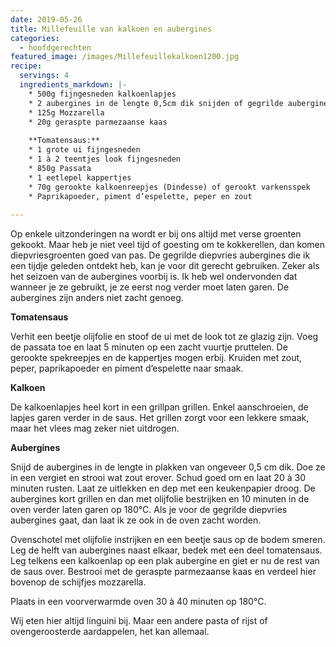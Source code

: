 ```yaml
---
date: 2019-05-26
title: Millefeuille van kalkoen en aubergines
categories:
  - hoofdgerechten
featured_image: /images/Millefeuillekalkoen1200.jpg
recipe:
  servings: 4
  ingredients_markdown: |-
    * 500g fijngesneden kalkoenlapjes
    * 2 aubergines in de lengte 0,5cm dik snijden of gegrilde aubergines in diepvries (ca. 700g)
    * 125g Mozzarella
    * 20g geraspte parmezaanse kaas
 
    **Tomatensaus:**
    * 1 grote ui fijngesneden
    * 1 à 2 teentjes look fijngesneden
    * 850g Passata 
    * 1 eetlepel kappertjes
    * 70g gerookte kalkoenreepjes (Dindesse) of gerookt varkensspek
    * Paprikapoeder, piment d’espelette, peper en zout    
---
```

Op enkele uitzonderingen na wordt er bij ons altijd met verse groenten gekookt.
Maar heb je niet veel tijd of goesting om te kokkerellen, dan komen diepvriesgroenten goed van pas.
De gegrilde diepvries aubergines die ik een tijdje geleden ontdekt heb, kan je voor dit gerecht gebruiken. Zeker als het seizoen van de aubergines voorbij is.
Ik heb wel ondervonden dat wanneer je ze gebruikt, je ze eerst nog verder moet laten garen. De aubergines zijn anders niet zacht genoeg. 





<!--more-->

**Tomatensaus**

Verhit een beetje olijfolie en stoof de ui met de look tot ze glazig zijn.
Voeg de passata toe en laat 5 minuten op een zacht vuurtje pruttelen.
De gerookte spekreepjes en de kappertjes mogen erbij.
Kruiden met zout, peper, paprikapoeder en piment d’espelette naar smaak.

**Kalkoen**

De kalkoenlapjes heel kort in een grillpan grillen.
Enkel aanschroeien, de lapjes garen verder in de saus.
Het grillen zorgt voor een lekkere smaak, maar het vlees mag zeker niet uitdrogen.

**Aubergines**

Snijd de aubergines in de lengte in plakken van ongeveer 0,5 cm dik.
Doe ze in een vergiet en strooi wat zout erover. Schud goed om en laat 20 à 30 minuten rusten. Laat ze uitlekken en dep met een keukenpapier droog.
De aubergines kort grillen en dan met olijfolie bestrijken en 10 minuten in de oven verder laten garen op 180°C.
Als je voor de gegrilde diepvries aubergines gaat, dan laat ik ze ook in de oven zacht worden.

Ovenschotel met olijfolie instrijken en een beetje saus op de bodem smeren.
Leg de helft van aubergines naast elkaar, bedek met een deel tomatensaus.
Leg telkens een kalkoenlap op een plak aubergine en giet er nu de rest van de saus over.
Bestrooi met de geraspte parmezaanse kaas en verdeel hier bovenop de schijfjes mozzarella.

Plaats in een voorverwarmde oven 30 à 40 minuten op 180°C.

Wij eten hier altijd linguini bij. Maar een andere pasta of rijst of ovengeroosterde aardappelen, het kan allemaal.
 





